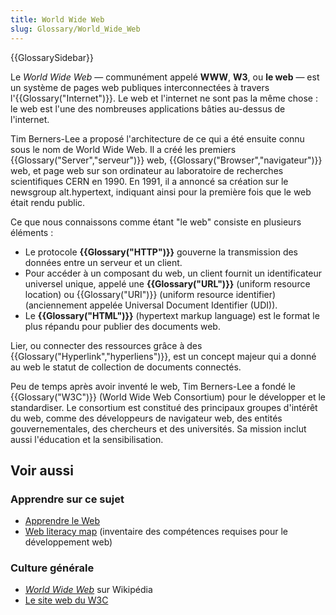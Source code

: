 ```yaml
---
title: World Wide Web
slug: Glossary/World_Wide_Web
---
```


{{GlossarySidebar}}

Le _World Wide Web_ — communément appelé **WWW**, **W3**, ou **le web** — est un système de pages web publiques interconnectées à travers l'{{Glossary("Internet")}}. Le web et l'internet ne sont pas la même chose : le web est l'une des nombreuses applications bâties au-dessus de l'internet.

Tim Berners-Lee a proposé l'architecture de ce qui a été ensuite connu sous le nom de World Wide Web. Il a créé les premiers {{Glossary("Server","serveur")}} web, {{Glossary("Browser","navigateur")}} web, et page web sur son ordinateur au laboratoire de recherches scientifiques CERN en 1990. En 1991, il a annoncé sa création sur le newsgroup alt.hypertext, indiquant ainsi pour la première fois que le web était rendu public.

Ce que nous connaissons comme étant "le web" consiste en plusieurs éléments :

- Le protocole **{{Glossary("HTTP")}}** gouverne la transmission des données entre un serveur et un client.
- Pour accéder à un composant du web, un client fournit un identificateur universel unique, appelé une **{{Glossary("URL")}}** (uniform resource location) ou {{Glossary("URI")}} (uniform resource identifier) (anciennement appelée Universal Document Identifier (UDI)).
- Le **{{Glossary("HTML")}}** (hypertext markup language) est le format le plus répandu pour publier des documents web.

Lier, ou connecter des ressources grâce à des {{Glossary("Hyperlink","hyperliens")}}, est un concept majeur qui a donné au web le statut de collection de documents connectés.

Peu de temps après avoir inventé le web, Tim Berners-Lee a fondé le {{Glossary("W3C")}} (World Wide Web Consortium) pour le développer et le standardiser. Le consortium est constitué des principaux groupes d'intérêt du web, comme des développeurs de navigateur web, des entités gouvernementales, des chercheurs et des universités. Sa mission inclut aussi l'éducation et la sensibilisation.

## Voir aussi

### Apprendre sur ce sujet

- [Apprendre le Web](/fr/Apprendre)
- [Web literacy map](https://learning.mozilla.org/en-US/web-literacy) (inventaire des compétences requises pour le développement web)

### Culture générale

- [<i lang="en">World Wide Web</i>](https://fr.wikipedia.org/wiki/World_Wide_Web) sur Wikipédia
- [Le site web du W3C](http://w3.org)
